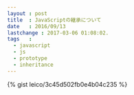 ```yaml
---
layout : post
title  : JavaScriptの継承について
date   : 2016/09/13
lastchange : 2017-03-06 01:08:02.
tags   :
  - javascript
  - js
  - prototype
  - inheritance
---
```


{% gist leico/3c45d502fb0e4b04c235 %}

